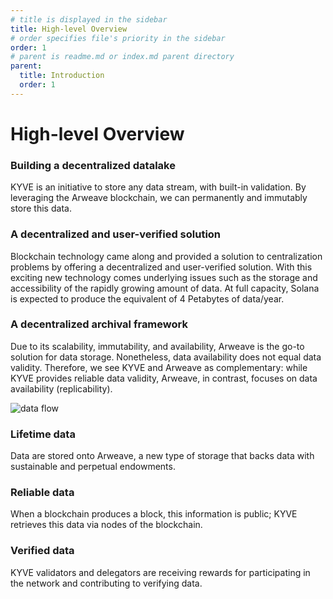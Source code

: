 ```yaml
---
# title is displayed in the sidebar
title: High-level Overview
# order specifies file's priority in the sidebar
order: 1
# parent is readme.md or index.md parent directory
parent:
  title: Introduction
  order: 1
---
```


# High-level Overview

### Building a decentralized datalake

KYVE is an initiative to store any data stream, with built-in validation. By leveraging the Arweave blockchain, we can permanently and immutably store this data.

### A decentralized and user-verified solution

Blockchain technology came along and provided a solution to centralization problems by offering a decentralized and user-verified solution. With this exciting new technology comes underlying issues such as the storage and accessibility of the rapidly growing amount of data. At full capacity, Solana is expected to produce the equivalent of 4 Petabytes of data/year.

### A decentralized archival framework

Due to its scalability, immutability, and availability, Arweave is the go-to solution for data storage. Nonetheless, data availability does not equal data validity. Therefore, we see KYVE and Arweave as complementary: while KYVE provides reliable data validity, Arweave, in contrast, focuses on data availability (replicability).

![data flow](/data_flow.png)

### Lifetime data

Data are stored onto Arweave, a new type of storage that backs data with sustainable and perpetual endowments.

### Reliable data

When a blockchain produces a block, this information is public; KYVE retrieves this data via nodes of the blockchain.

### Verified data

KYVE validators and delegators are receiving rewards for participating in the network and contributing to verifying data.
